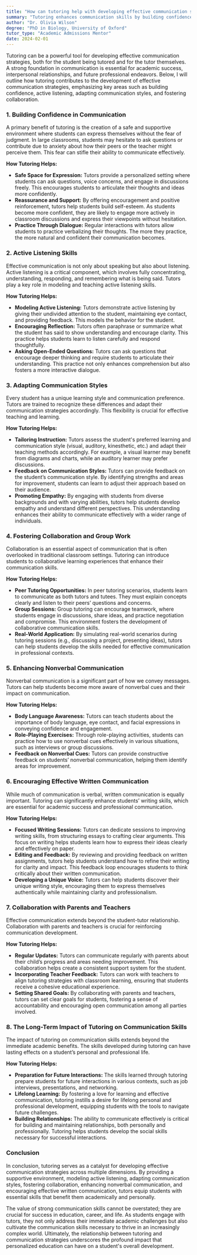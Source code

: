 ```yaml
---
title: "How can tutoring help with developing effective communication strategies?"
summary: "Tutoring enhances communication skills by building confidence, promoting active listening, adapting styles, and fostering collaboration for academic and professional success."
author: "Dr. Olivia Wilson"
degree: "PhD in Biology, University of Oxford"
tutor_type: "Academic Admissions Mentor"
date: 2024-02-01
---
```


Tutoring can be a powerful tool for developing effective communication strategies, both for the student being tutored and for the tutor themselves. A strong foundation in communication is essential for academic success, interpersonal relationships, and future professional endeavors. Below, I will outline how tutoring contributes to the development of effective communication strategies, emphasizing key areas such as building confidence, active listening, adapting communication styles, and fostering collaboration.

### 1. Building Confidence in Communication

A primary benefit of tutoring is the creation of a safe and supportive environment where students can express themselves without the fear of judgment. In large classrooms, students may hesitate to ask questions or contribute due to anxiety about how their peers or the teacher might perceive them. This fear can stifle their ability to communicate effectively.

**How Tutoring Helps:**
- **Safe Space for Expression:** Tutors provide a personalized setting where students can ask questions, voice concerns, and engage in discussions freely. This encourages students to articulate their thoughts and ideas more confidently.
- **Reassurance and Support:** By offering encouragement and positive reinforcement, tutors help students build self-esteem. As students become more confident, they are likely to engage more actively in classroom discussions and express their viewpoints without hesitation.
- **Practice Through Dialogue:** Regular interactions with tutors allow students to practice verbalizing their thoughts. The more they practice, the more natural and confident their communication becomes.

### 2. Active Listening Skills

Effective communication is not only about speaking but also about listening. Active listening is a critical component, which involves fully concentrating, understanding, responding, and remembering what is being said. Tutors play a key role in modeling and teaching active listening skills.

**How Tutoring Helps:**
- **Modeling Active Listening:** Tutors demonstrate active listening by giving their undivided attention to the student, maintaining eye contact, and providing feedback. This models the behavior for the student.
- **Encouraging Reflection:** Tutors often paraphrase or summarize what the student has said to show understanding and encourage clarity. This practice helps students learn to listen carefully and respond thoughtfully.
- **Asking Open-Ended Questions:** Tutors can ask questions that encourage deeper thinking and require students to articulate their understanding. This practice not only enhances comprehension but also fosters a more interactive dialogue.

### 3. Adapting Communication Styles

Every student has a unique learning style and communication preference. Tutors are trained to recognize these differences and adapt their communication strategies accordingly. This flexibility is crucial for effective teaching and learning.

**How Tutoring Helps:**
- **Tailoring Instruction:** Tutors assess the student's preferred learning and communication style (visual, auditory, kinesthetic, etc.) and adapt their teaching methods accordingly. For example, a visual learner may benefit from diagrams and charts, while an auditory learner may prefer discussions.
- **Feedback on Communication Styles:** Tutors can provide feedback on the student’s communication style. By identifying strengths and areas for improvement, students can learn to adjust their approach based on their audience.
- **Promoting Empathy:** By engaging with students from diverse backgrounds and with varying abilities, tutors help students develop empathy and understand different perspectives. This understanding enhances their ability to communicate effectively with a wider range of individuals.

### 4. Fostering Collaboration and Group Work

Collaboration is an essential aspect of communication that is often overlooked in traditional classroom settings. Tutoring can introduce students to collaborative learning experiences that enhance their communication skills.

**How Tutoring Helps:**
- **Peer Tutoring Opportunities:** In peer tutoring scenarios, students learn to communicate as both tutors and tutees. They must explain concepts clearly and listen to their peers’ questions and concerns.
- **Group Sessions:** Group tutoring can encourage teamwork, where students engage in discussions, share ideas, and practice negotiation and compromise. This environment fosters the development of collaborative communication skills.
- **Real-World Application:** By simulating real-world scenarios during tutoring sessions (e.g., discussing a project, presenting ideas), tutors can help students develop the skills needed for effective communication in professional contexts.

### 5. Enhancing Nonverbal Communication

Nonverbal communication is a significant part of how we convey messages. Tutors can help students become more aware of nonverbal cues and their impact on communication.

**How Tutoring Helps:**
- **Body Language Awareness:** Tutors can teach students about the importance of body language, eye contact, and facial expressions in conveying confidence and engagement.
- **Role-Playing Exercises:** Through role-playing activities, students can practice how to use nonverbal cues effectively in various situations, such as interviews or group discussions.
- **Feedback on Nonverbal Cues:** Tutors can provide constructive feedback on students’ nonverbal communication, helping them identify areas for improvement.

### 6. Encouraging Effective Written Communication

While much of communication is verbal, written communication is equally important. Tutoring can significantly enhance students’ writing skills, which are essential for academic success and professional communication.

**How Tutoring Helps:**
- **Focused Writing Sessions:** Tutors can dedicate sessions to improving writing skills, from structuring essays to crafting clear arguments. This focus on writing helps students learn how to express their ideas clearly and effectively on paper.
- **Editing and Feedback:** By reviewing and providing feedback on written assignments, tutors help students understand how to refine their writing for clarity and impact. This feedback loop encourages students to think critically about their written communication.
- **Developing a Unique Voice:** Tutors can help students discover their unique writing style, encouraging them to express themselves authentically while maintaining clarity and professionalism.

### 7. Collaboration with Parents and Teachers

Effective communication extends beyond the student-tutor relationship. Collaboration with parents and teachers is crucial for reinforcing communication development.

**How Tutoring Helps:**
- **Regular Updates:** Tutors can communicate regularly with parents about their child’s progress and areas needing improvement. This collaboration helps create a consistent support system for the student.
- **Incorporating Teacher Feedback:** Tutors can work with teachers to align tutoring strategies with classroom learning, ensuring that students receive a cohesive educational experience.
- **Setting Shared Goals:** By collaborating with parents and teachers, tutors can set clear goals for students, fostering a sense of accountability and encouraging open communication among all parties involved.

### 8. The Long-Term Impact of Tutoring on Communication Skills

The impact of tutoring on communication skills extends beyond the immediate academic benefits. The skills developed during tutoring can have lasting effects on a student’s personal and professional life.

**How Tutoring Helps:**
- **Preparation for Future Interactions:** The skills learned through tutoring prepare students for future interactions in various contexts, such as job interviews, presentations, and networking.
- **Lifelong Learning:** By fostering a love for learning and effective communication, tutoring instills a desire for lifelong personal and professional development, equipping students with the tools to navigate future challenges.
- **Building Relationships:** The ability to communicate effectively is critical for building and maintaining relationships, both personally and professionally. Tutoring helps students develop the social skills necessary for successful interactions.

### Conclusion

In conclusion, tutoring serves as a catalyst for developing effective communication strategies across multiple dimensions. By providing a supportive environment, modeling active listening, adapting communication styles, fostering collaboration, enhancing nonverbal communication, and encouraging effective written communication, tutors equip students with essential skills that benefit them academically and personally.

The value of strong communication skills cannot be overstated; they are crucial for success in education, career, and life. As students engage with tutors, they not only address their immediate academic challenges but also cultivate the communication skills necessary to thrive in an increasingly complex world. Ultimately, the relationship between tutoring and communication strategies underscores the profound impact that personalized education can have on a student's overall development.
    